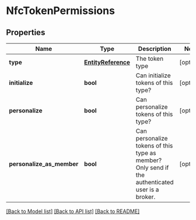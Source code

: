 # NfcTokenPermissions

## Properties
Name | Type | Description | Notes
------------ | ------------- | ------------- | -------------
**type** | [**EntityReference**](EntityReference.md) | The token type | [optional] 
**initialize** | **bool** | Can initialize tokens of this type? | [optional] 
**personalize** | **bool** | Can personalize tokens of this type? | [optional] 
**personalize_as_member** | **bool** | Can personalize tokens of this type as member? Only send if the authenticated user is a broker.   | [optional] 

[[Back to Model list]](../README.md#documentation-for-models) [[Back to API list]](../README.md#documentation-for-api-endpoints) [[Back to README]](../README.md)


